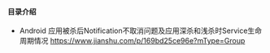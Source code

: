 #### 目录介绍


















- Android 应用被杀后Notification不取消问题及应用深杀和浅杀时Service生命周期情况
https://www.jianshu.com/p/169bd25ce96e?mType=Group


